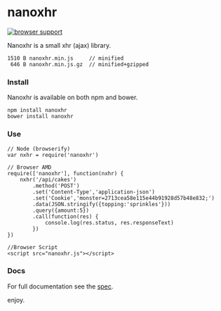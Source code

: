 # nanoxhr

[![browser support](https://ci.testling.com/asbjornenge/nanoxhr.png)
](https://ci.testling.com/asbjornenge/nanoxhr)

Nanoxhr is a small xhr (ajax) library.   

    1510 B nanoxhr.min.js     // minified
     646 B nanoxhr.min.js.gz  // minified+gzipped
     
### Install

Nanoxhr is available on both npm and bower.

	npm install nanoxhr
	bower install nanoxhr
	
### Use

    // Node (browserify)
    var nxhr = require('nanoxhr')
		
    // Browser AMD
    require(['nanoxhr'], function(nxhr) {
        nxhr('/api/cakes')
            .method('POST')
            .set('Content-Type','application-json')
            .set('Cookie','monster=2713cea58e115e44b91928d57b48e832;')
            .data(JSON.stringify({topping:'sprinkles'}))
            .query({amount:5})
            .call(function(res) {
          	    console.log(res.status, res.responseText)
            })
	})
	
	//Browser Script
	<script src="nanoxhr.js"></script>
	
### Docs

For full documentation see the [spec](https://github.com/asbjornenge/nanoxhr/blob/master/test/spec.js).  

enjoy.